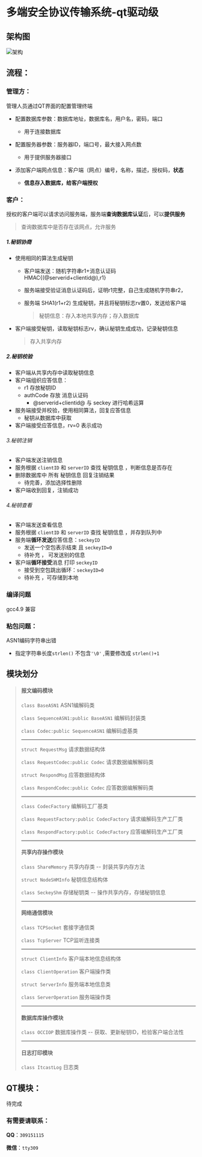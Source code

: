 # 多端安全协议传输系统-qt驱动级

## 架构图

![架构](http://m.qpic.cn/psc?/V549OdAP2ZIE9x23Oj8I0AKNCW2h701v/TmEUgtj9EK6.7V8ajmQrEF8gVTqk9RM7XREfCdTOTdFpb92uG5m50ZGRXvyCF*rdSKeAynRg2TUfxL*9vz*dHErvo5CRbxsZkItoAuwh4xg!/b&bo=0gJlAgAAAAADF4U!&rf=viewer_4)

## 流程：

### 管理方：

管理人员通过QT界面的配置管理终端

- 配置数据库参数：数据库地址，数据库名，用户名，密码，端口
  - 用于连接数据库
- 配置服务器参数：服务器ID，端口号，最大接入网点数
  - 用于提供服务器接口

- 添加客户端网点信息：客户端（网点）编号，名称，描述，授权码，**状态**
  - **信息存入数据库，给客户端授权**



### 客户：

授权的客户端可以请求访问服务端，服务端**查询数据库认证**后，可以**提供服务**

> 查询数据库中是否存在该网点，允许服务

##### 1.秘钥协商

- 使用相同的算法生成秘钥

  - 客户端发送：随机字符串r1+消息认证码HMAC{(@serverid+clientid@),r1}

  - 服务端接受验证消息认证码后，证明r1完整，自己生成随机字符串r2，

  - 服务端 SHA1(r1+r2) 生成秘钥，并且将秘钥标志rv置0，发送给客户端

    >  秘钥信息：存入本地共享内存；存入数据库

- 客户端接受秘钥，读取秘钥标志rv，确认秘钥生成成功，记录秘钥信息

  > 存入共享内存

##### 2.秘钥校验

- 客户端从共享内存中读取秘钥信息
- 客户端组织应答信息：
  - r1 存放秘钥ID
  - authCode 存放 消息认证码
    - @serverid+clientid@ 与 seckey 进行哈希运算
- 服务端接受并校验，使用相同算法，回复应答信息
  - 秘钥从数据库中获取
- 客户端接受应答信息，rv=0 表示成功

###### 3.秘钥注销

- 客户端发送注销信息
- 服务根据 `clientID` 和 `serverID` 查找 秘钥信息 ，判断信息是否存在
- 删除数据库中 所有 秘钥信息  回复注销结果
  - 待完善，添加选择性删除
- 客户端收到回复，注销成功

###### 4.秘钥查看

- 客户端发送查看信息
- 服务根据 `clientID` 和 `serverID` 查找 秘钥信息 ，并存到队列中
- 服务端**循环发送**应答信息：`seckeyID`
  - 发送一个空包表示结束 且 `seckeyID=0`
  - 待补充 ， 可发送别的信息
- 客户端**循环接受**消息 打印 `seckeyID`
  - 接受到空包跳出循环：`seckeyID=0`
  - 待补充  ，可存储到本地
### 编译问题

gcc4.9 兼容

### 粘包问题：

ASN1编码字符串出错

- 指定字符串长度`strlen()` 不包含`'\0'` ,需要修改成 `strlen()+1`

## 模块划分

> #### 报文编码模块
>
> `class BaseASN1`												ASN1编解码类
>
> `class SequenceASN1:public BaseASN1`	  编解码封装类
>
> `class Codec:public SequenceASN1`			 编解码虚基类
>
> ------
>
> `struct RequestMsg`									请求数据结构体
>
> `class RequestCodec:public Codec`  	 请求数据编解解码类
>
> `struct RespondMsg`									应答数据结构体
>
> `class RespondCodec:public Codec`	   应答数据编解解码类 
>
> ------
>
> `class CodecFactory`											    	编解码工厂基类
>
> `class RequestFactory:public CodecFactory`	  请求编解码生产工厂类
>
> `class RespondFactory:public CodecFactory`	  应答编解码生产工厂类
>
> ------
>
> #### 共享内存操作模块
>
> `class ShareMemory`			共享内存类 -- 封装共享内存方法
>
> `struct NodeSHMInfo`		  秘钥信息结构体
>
> `class SeckeyShm`				存储秘钥类 -- 操作共享内存，存储秘钥信息
>
> ------
>
> #### 网络通信模块
>
> `class TCPSocket`			套接字通信类
>
> `class TcpServer`			TCP监听连接类
>
> ------
>
> `struct ClientInfo`				客户端本地信息结构体
>
> `class ClientOperation`		客户端操作类
>
> `struct ServerInfo`				服务端本地信息类
>
> `class ServerOperation`		服务端操作类
>
> ------
>
> #### 数据库库操作模块
>
> `class OCCIOP`			数据库操作类  -- 获取、更新秘钥ID，检验客户端合法性
>
> ------
>
> #### 日志打印模块
>
> `class ItcastLog`			日志类

## QT模块：

待完成


### 有需要请联系：

**QQ**：`309151115`

**微信**：`tty309`

